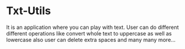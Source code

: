 # Txt-Utils
It is an application where you can play with text. User can do different different operations like convert whole text to uppercase as well as lowercase also user can delete extra spaces and many many more...
